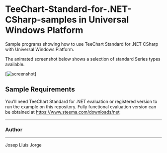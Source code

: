 # TeeChart-Standard-for-.NET-CSharp-samples in Universal Windows Platform
Sample programs showing how to use TeeChart Standard for .NET CSharp with Universal Windows Platform.

The animated screenshot below shows a selection of standard Series types available.

[![screenshot](https://github.com/Steema/TeeChart-Standard-for-.NET-CSharp-samples/blob/master/StandardSeriesDemoSTD/UniversalWindowsPlatform/Screenshots/standardSeriesDemo.gif?raw=true "TeeChart Standard for NET C#-UWP demo")]

## Sample Requirements

You'll need TeeChart Standard for .NET evaluation or registered version to run the example on this repository. Fully functional evaluation version can be obtained at https://www.steema.com/downloads/net

---
### Author
------
Josep Lluis Jorge

